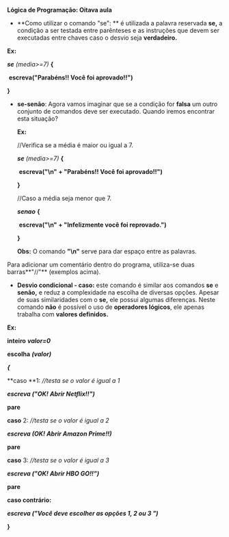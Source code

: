 **Lógica de Programação: Oitava aula**

- **Como utilizar o comando "se": ** é utilizada a palavra reservada **se,** a condição a ser testada entre parênteses e as instruções que devem ser executadas entre chaves caso o desvio seja **verdadeiro.** 

**Ex:** 

***se** (media>=7)*  **{**  

​                 **escreva("Parabéns!! Você foi aprovado!!")**

**}**

- **se-senão**: Agora vamos imaginar que se a condição for **falsa** um outro conjunto de comandos deve ser executado. Quando iremos encontrar esta situação?

  **Ex:**

  //Verifica se a média é maior ou igual a 7.

  ***se** (media>=7)*  **{**  

  ​                 **escreva("\n" + "Parabéns!! Você foi aprovado!!")**

  **}**

  //Caso a média seja menor que 7.

  ***senao***  **{**  

  ​                 **escreva("\n" + "Infelizmente você foi reprovado.")**

  **}**

  **Obs:** O comando **"\n"** serve para dar espaço entre as palavras.

Para adicionar um comentário dentro do programa, utiliza-se duas barras**"//"**  (exemplos acima).

- **Desvio condicional - caso:** este comando é similar aos comandos **se** e **senão,** e reduz a complexidade na escolha de diversas opções. Apesar de suas similaridades com o **se,** ele possui algumas diferenças. Neste comando **não** é possível o uso de **operadores lógicos**,  ele apenas trabalha com **valores definidos.**

**Ex:**

**inteiro** ***valor=0***

**escolha** ***(valor)***

***{***

**caso **1:          *//testa se o valor é igual a 1*

***escreva ("OK! Abrir Netflix!!")***

**pare**

**caso** 2:         *//testa se o valor é igual a 2*

***escreva (OK! Abrir Amazon Prime!!)***

**pare**

**caso** 3:        *//testa se o valor é igual a 3*

***escreva ("OK! Abrir HBO GO!!")***

**pare**

**caso contrário:** 

***escreva ("Você deve escolher as opções 1, 2 ou 3 ")***

**}**